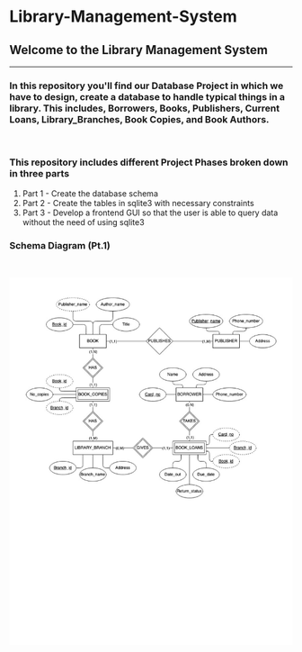#   Library-Management-System

## Welcome to the Library Management System
---
### In this repository you'll find our Database Project in which we have to design, create a database to handle typical things in a library. This includes, Borrowers, Books, Publishers, Current Loans, Library_Branches, Book Copies, and Book Authors. 

<br>

### This repository includes different Project Phases broken down in three parts
1. Part 1 - Create the database schema
2. Part 2 - Create the tables in sqlite3 with necessary constraints
3. Part 3 - Develop a frontend GUI so that the user is able to query data without the need of using sqlite3

### Schema Diagram (Pt.1)
<br>

![Schema diagram for out library management system](./Project_2.jpg "Title is optional")